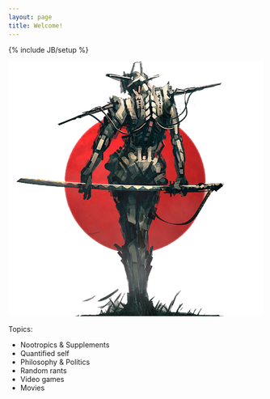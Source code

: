 ```yaml
---
layout: page
title: Welcome!
---
```

{% include JB/setup %}

![metanoia](https://raw.githubusercontent.com/clstrfcuk/clstrfcuk.github.io/master/images/samurai.png "metanoia")

Topics:

* Nootropics & Supplements
* Quantified self
* Philosophy & Politics
* Random rants
* Video games
* Movies